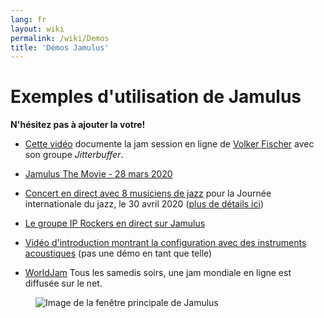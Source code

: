 ```yaml
---
lang: fr
layout: wiki
permalink: /wiki/Demos
title: 'Démos Jamulus'
---
```


# Exemples d'utilisation de Jamulus

**N'hésitez pas à ajouter la votre!**


* [Cette vidéo](https://youtu.be/c8838jS2g3U) documente la jam session en ligne de [Volker Fischer](https://sourceforge.net/u/corrados/profile/) avec son groupe _Jitterbuffer_.

* [Jamulus The Movie - 28 mars 2020](https://www.youtube.com/watch?v=2x-gwMmVK-s)

* [Concert en direct avec 8 musiciens de jazz](https://www.youtube.com/watch?v=MpSIYxZMHw8&t=3307s) pour la Journée internationale du jazz, le 30 avril 2020 ([plus de détails ici](https://sourceforge.net/p/llcon/discussion/533517/thread/070485619d/#6b71))

* [Le groupe IP Rockers en direct sur Jamulus](https://soundcloud.com/dematteoss/sets/the-ip-rockers-live-on-jamulus)

* [Vidéo d'introduction montrant la configuration avec des instruments acoustiques](https://www.youtube.com/watch?v=lB4ZxDb9vnU) (pas une démo en tant que telle)
* [WorldJam](https://worldjam.vip/homepage.php) Tous les samedis soirs, une jam mondiale en ligne est diffusée sur le net.

<figure><img src="{{site.url}}/assets/img/fr-screenshots/main-screen-large.png" loading="lazy" alt="Image de la fenêtre principale de Jamulus"></figure>
